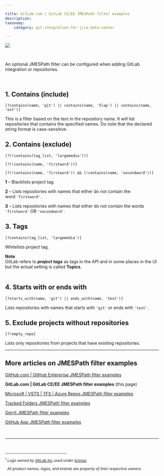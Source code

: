 ```yaml
---

title: GitLab.com | GitLab CE/EE JMESPath filter examples
description:
taxonomy:
    category: git-integration-for-jira-data-center

---
```


![](/wp-content/uploads/gitlab-mobile-custom1.png)

<br>

An optional JMESPath filter can be configured when adding GitLab integration or repositories.

<br>

## 1\. Contains (include)

`[?contains(name, 'git') || contains(name, 'Slap') || contains(name, 'est')]`

This is a filter based on the text in the repository name. It will list repositories that contains the specified names. Do note that the declared string format is case-sensitive.

## 2\. Contains (exclude)

```
[?(!contains(tag_list, 'largemedia'))]

[?(!contains(name, 'firstword'))]

[?(!contains(name, 'firstword')) && (!contains(name, 'secondword'))]
```

**1** – Blacklists project tag.

**2** – Lists repositories with names that either do not contain the word `'firstword'`.

**3** – Lists repositories with names that either do not contain the words `'firstword'` OR `'secondword'`.

## 3\. Tags

`[?contains(tag_list, 'largemedia')]`

Whitelists project tag.

<div class="bbb-callout bbb--note">
    <div class="irow">
    <div class="ilogobox">
        <span class="logoimg"></span>
    </div>
    <div class="imsgbox">
        <b>Note</b><br>
        GitLab refers to <b><i>project tags</i></b> as tags in the API and in some places in the UI but the actual setting is called <b>Topics</b>.
    </div>
    </div>
</div>
<br>


## 4\. Starts with or ends with

`[?starts_with(name, 'git') || ends_with(name, 'test')]`

Lists repositories with names that starts with `'git'` or ends with `'test'`.

## 5\. Exclude projects without repositories

`[?!empty_repo]`

Lists only repositories from projects that have existing repositories.

<hr>

## More articles on JMESPath filter examples

[GitHub.com \| GitHub Enterprise JMESPath filter examples](/git-integration-for-jira-data-center/GitHub-GitHub-Enterprise-JMESPath-filter-examples-gij-self-managed)

**GitLab.com \| GitLab CE/EE JMESPath filter examples** (this page)

[Microsoft \| VSTS \| TFS \| Azure Repos JMESPath filter examples](/git-integration-for-jira-data-center/Microsoft-VSTS-TFS-Azure-Repos-JMESPath-filter-examples-gij-self-managed)

[Tracked Folders JMESPath filter examples](/git-integration-for-jira-data-center/Tracked-Folders-JMESPath-filter-examples-gij-self-managed)

[Gerrit JMESPath filter examples](/git-integration-for-jira-data-center/Gerrit-JMESPath-filter-examples-gij-self-managed)

[GitHub App JMESPath filter examples](/git-integration-for-jira-data-center/GitHub-App-JMESPath-filter-examples-gij-self-managed)

<br>
<hr>

<!-- FOOTNOTE -->
<br>
<br>
<div style='border-top: 1px solid #456; width: 40%; padding-bottom: 12px'></div>
<div style='font-size: 12px;'>
    <sup>1</sup> <i>Logo owned by <a href='https://gitlab.com/' target='_blank'>GitLab Inc</a> used under <a href='https://creativecommons.org/licenses/by-nc-sa/4.0/' target='_blank'>license</a>.
    <p>&nbsp;&nbsp;All product names, logos, and brands are property of their respective owners.<p><i>
</div>

